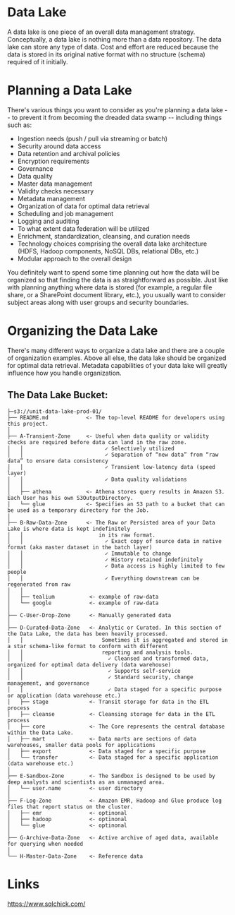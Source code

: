 # Data Lake
A data lake is one piece of an overall data management strategy. Conceptually, a data lake is nothing more than a data repository. The data lake can store any type of data. Cost and effort are reduced because the data is stored in its original native format with no structure (schema) required of it initially.

# Planning a Data Lake
There's various things you want to consider as you're planning a data lake -- to prevent it from becoming the dreaded data swamp -- including things such as:

-  Ingestion needs (push / pull via streaming or batch)
-  Security around data access
-  Data retention and archival policies
-  Encryption requirements
-  Governance
-  Data quality
-  Master data management
-  Validity checks necessary
-  Metadata management
-  Organization of data for optimal data retrieval
-  Scheduling and job management
-  Logging and auditing
-  To what extent data federation will be utilized
-  Enrichment, standardization, cleansing, and curation needs
-  Technology choices comprising the overall data lake architecture (HDFS, Hadoop components, NoSQL DBs, relational DBs, etc.)
-  Modular approach to the overall design

You definitely want to spend some time planning out how the data will be organized so that finding the data is as straightforward as possible. Just like with planning anything where data is stored (for example, a regular file share, or a SharePoint document library, etc.), you usually want to consider subject areas along with user groups and security boundaries. 

# Organizing the Data Lake
There's many different ways to organize a data lake and there are a couple of organization examples. Above all else, the data lake should be organized for optimal data retrieval. Metadata capabilities of your data lake will greatly influence how you handle organization.

## The Data Lake Bucket:
```
├─s3://unit-data-lake-prod-01/
├── README.md            <- The top-level README for developers using this project.
│
├── A-Transient-Zone     <- Useful when data quality or validity checks are required before data can land in the raw zone.
│   │                          ✓ Selectively utilized
│   │                          ✓ Separation of “new data” from “raw data” to ensure data consistency
│   │                          ✓ Transient low-latency data (speed layer)
│   │                          ✓ Data quality validations
│   │
│   ├── athena           <- Athena stores query results in Amazon S3. Each User has his own S3OutputDirectory.
│   └── glue             <- Specifies an S3 path to a bucket that can be used as a temporary directory for the Job.
│
├── B-Raw-Data-Zone      <- The Raw or Persisted area of your Data Lake is where data is kept indefinitely 
│   │                        in its raw format.
│   │                          ✓ Exact copy of source data in native format (aka master dataset in the batch layer)
│   │                          ✓ Immutable to change
│   │                          ✓ History retained indefinitely
│   │                          ✓ Data access is highly limited to few people
│   │                          ✓ Everything downstream can be regenerated from raw
│   │
│   ├── tealium           <- example of raw-data
│   └── google            <- example of raw-data
│   
├── C-User-Drop-Zone      <- Manually generated data
│   
├── D-Curated-Data-Zone   <- Analytic or Curated. In this section of the Data Lake, the data has been heavily processed.
│   │                         Sometimes it is aggregated and stored in a star schema-like format to conform with different
│   │                         reporting and analysis tools.
│   │                           ✓ Cleansed and transformed data, organized for optimal data delivery (data warehouse)
│   │                           ✓ Supports self-service
│   │                           ✓ Standard security, change management, and governance
│   │                           ✓ Data staged for a specific purpose or application (data warehouse etc.)
│   ├── stage             <- Transit storage for data in the ETL process
│   ├── cleanse           <- Cleansing storage for data in the ETL process
│   ├── core              <- The Core represents the central database within the Data Lake.
│   ├── mart              <- Data marts are sections of data warehouses, smaller data pools for applications
│   ├── export            <- Data staged for a specific purpose
│   └── transfer          <- Data staged for a specific application (data warehouse etc.)
│
├── E-Sandbox-Zone        <- The Sandbox is designed to be used by deep analysts and scientists as an unmanaged area.
│   └── user.name         <- user directory
│
├── F-Log-Zone            <- Amazon EMR, Hadoop and Glue produce log files that report status on the cluster.
│   ├── emr               <- optinonal
│   ├── hadoop            <- optinonal
│   └── glue              <- optinonal
│   
├── G-Archive-Data-Zone   <- Active archive of aged data, available for querying when needed
│   
└── H-Master-Data-Zone    <- Reference data
```
# Links
https://www.sqlchick.com/
